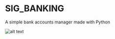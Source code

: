 # SIG_BANKING
A simple bank accounts manager made with Python

![alt text](https://www.kiplinger.com/kipimages/pages/13382.jpg)
